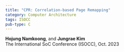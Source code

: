 ```yaml
---
title: "CPR: Correlation-based Page Remapping"
category: Computer Architecture
tags: ISOCC
pub-type: C
---
```


**Hojung Namkoong**, and **Jungrae Kim** <br>
The International SoC Conference (ISOCC), Oct. 2023
